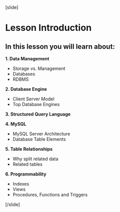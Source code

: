 [slide]

# Lesson Introduction

## In this lesson you will learn about:

**1. Data Management**
- Storage vs. Management
- Databases
- RDBMS

**2. Database Engine**
- Client Server Model
- Top Database Engines

**3. Structured Query Language**

**4. MySQL**
- MySQL Server Architecture
- Database Table Elements

**5. Table Relationships**
- Why split related data
- Related tables

**6. Programmability**
- Indexes
- Views
- Procedures, Functions and Triggers

[/slide]